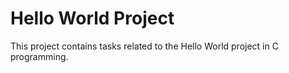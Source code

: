 # Hello World Project
This project contains tasks related to the Hello World project in C programming.
